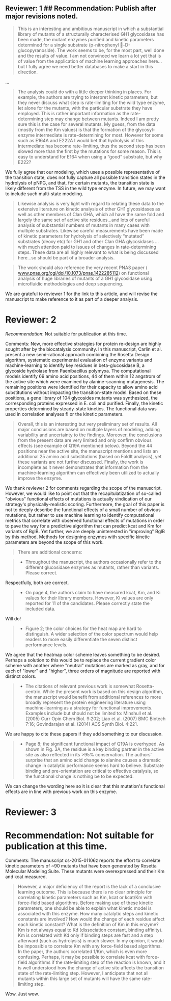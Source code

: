 ## Reviewer: 1 ## Recommendation: Publish after major revisions noted. 

> This is an interesting and ambitious manuscript in which a substantial
> library of mutants of a structurally characterised GH1 glycosidase has
> been made, the mutant enzymes purified and kinetic parameters determined
> for a single substrate (p-nitrophenyl -D-glucopyranoside).  The work
> seems to be, for the most part, well done and the results of value. I am
> not convinced we learn a lot yet that is of value from the application of
> machine learning approaches here…but I fully agree we need better
> databases to make a start in this direction. 

... 

> The analysis could do with a little deeper thinking in places. For
> example, the authors are trying to interpret kinetic parameters, but they
> never discuss what step is rate-limiting for the wild type enzyme, let
> alone for the mutants, with the particular substrate they have employed.
> This is rather important information as the rate-determining step may
> change between mutants. Indeed I am pretty sure this is the case for
> several mutants. My guess, from the data (mostly from the Km values) is
> that the formation of the glycosyl-enzyme intermediate is
> rate-determining for most. However for some such as E164A and E222A
> I would bet that hydrolysis of this intermediate has become
> rate-limiting, thus the second step has been slowed more than the first
> by the mutations for some reason. This is easy to understand for E164
> when using a “good” substrate, but why E222? 

We fully agree that our modeling, which uses a possible representative of
the transition state, does not fully capture all possible transition states
in the hydrolysis of pNPG, and that, for certain mutants, the transition
state is likely different from the TSS in the wild type enzyme. In future,
we may want to include such multi-state modeling. 

> Likewise analysis is very light with regard to relating these data to the
> extensive literature on kinetic analysis of other GH1 glycosidases as
> well as other members of Clan GHA, which all have the same fold and
> largely the same set of active site residues…and lots of careful analysis
> of substantial numbers of mutants in many cases with multiple substrates.
> Likewise careful measurements have been made of kinetic parameters for
> hydrolysis of selectively “mutated” substrates (deoxy etc) for GH1 and
> other Clan GHA glycosidases …with much attention paid to issues of
> changes in rate-determining steps. These data are all highly relevant to
> what is being discussed here…so should be part of a broader analysis. 

> The work should also reference the very recent PNAS paper
> ( www.pnas.org/cgi/doi/10.1073/pnas.1422285112) on functional analysis of
> huge libraries of mutants of a GH1 glycosidase using microfluidic
> methodologies and deep sequencing. 

We are grateful to reviewer 1 for the link to this article, and will revise
the manuscript to make reference to it as part of a deeper analysis. 

# Reviewer: 2 

*Recommendation*: Not suitable for publication at this time. 

Comments: New, more effective strategies for protein re-design are highly
sought after by the biocatalysis community. In this manuscript, Carlin et
al. present a new semi-rational approach combining the Rosetta Design
algorithm, systematic experimental evaluation of enzyme variants and
machine-learning to identify key residues in beta-glucosidase B,
a glycoside hydrolase from Paenibacillus polymyxa. The computational models
identify 69 amino acid positions, 44 of them within 12 angstrom of the
active site which were examined by alanine-scanning mutagenesis. The
remaining positions were identified for their capacity to allow amino acid
substitutions without impacting the transition-state model. Based on these
positions, a gene library of 104 glycosides mutants was synthesized, the
corresponding proteins expressed in E. coli and purified. Finally, the
kinetic properties determined by steady-state kinetics. The functional data
was used in correlation analyses f! or the kinetic parameters. 

> Overall, this is an interesting but very preliminary set of results. All
> major conclusions are based on multiple layers of modeling, adding
> variability and uncertainty to the findings. Moreover, the conclusions from
> the present data are very limited and only confirm obvious effects (see
> example of Q19A mentioned below). Beyond the 44 positions near the active
> site, the manuscript mentions and lists an additional 25 amino acid
> substitutions (based on FoldIt analysis), yet these variants are not
> further discussed. Finally, the work is incomplete as it never demonstrates
> that information from the machine-learning algorithm can effectively been
> utilized to actually improve the enzyme. 

We thank reviewer 2 for comments regarding the scope of the manuscript.
However, we would like to point out that the recapitulatization of
so-called "obvious" functional effects of mutations is actually vindication
of our strategy's physically-realistic scoring. Furthermore, the goal of
this paper is not to deeply describe the functional effects of a small
number of obvious mutations, but rather to use machine learning to identify
computational metrics that correlate with observed functional effects of
mutations in order to pave the way for a predictive algorithm that can
predict kcat and Km for variants of BglB. Yet further, we are deeply
uninterested in "improving" BglB by this method. Methods for designing
enzymes with specific kinetic parameters are beyond the scope of this work. 


> There are additional concerns: 

> - Throughout the manuscript, the authors occasionally refer to the
>  different glucosidase enzymes as mutants, rather than variants. Please
>  correct. 

Respectfully, both are correct. 

> - On page 4, the authors claim to have measured kcat, Km, and Ki values for
>  their library members. However, Ki values are only reported for 11 of the
>  candidates. Please correctly state the included data. 

Will do!

> - Figure 2; the color choices for the heat map are hard to distinguish.
>  A wider selection of the color spectrum would help readers to more easily
>  differentiate the seven distinct performance levels. 

We agree that the heatmap color scheme leaves something to be desired.
Perhaps a solution to this would be to replace the current gradient color
scheme with another where "neutral" mutations are marked as gray, and for
each of "lower" and "higher", three orders of magnitude are reported with
distinct colors. 

> - The citations of relevant previous work is somewhat Rosetta-centric.
>  While the present work is based on this design algorithm, the manuscript
>  would benefit from additional references to more broadly represent the
>  protein engineering literature using machine-learning as a strategy for
>  functional improvements.  Examples include but should not be limited to:
>  Minshull et al. (2005) Curr Opin Chem Biol. 9:202; Liao et al. (2007) BMC
>  Biotech 7:16; Govindarajan et al. (2014) ACS Synth Biol. 4:221. 

We are happy to cite these papers if they add something to our discussion. 

> - Page 8; the significant functional impact of Q19A is overhyped. As shown
>  in Fig. 3A, the residue is a key binding partner in the active site as
>  also reflected in its >95% conservation. The authors’ surprise that an
>  amino acid change to alanine causes a dramatic change in catalytic
>  performance seems hard to believe. Substrate binding and pre-orientation
>  are critical to effective catalysis, so the functional change is nothing
>  be to be expected. 

We can change the wording here so it is clear that this mutation's
functional effects are in line with previous work on this enzyme. 

# Reviewer: 3 
# Recommendation: Not suitable for publication at this time. 

Comments: The manuscript cs-2015-01106z reports the effort to correlate
kinetic parameters of ~90 mutants that have been generated by Rosetta
Molecular Modeling Suite. These mutants were overexpressed and their Km and
kcat measured. 

> However, a major deficiency of the report is the lack of a conclusive
> learning outcome. This is because there is no clear principle for
> correlating kinetic parameters such as Km, kcat or kcat/Km with force-field
> based algorithms. Before making use of these kinetic parameters, one should
> be able to explain what kinetic model is associated with this enzyme. How
> many catalytic steps and kinetic constants are involved? How would the
> change of each residue affect each kinetic constant? What is the definition
> of Km in this enzyme? Km is not always equal to Kd (dissociation constant,
> binding affinity). Km is correlated with Kd only if binding steps are fast
> and a step afterward (such as hydrolysis) is much slower. In my opinion, it
> would be impossible to correlate Km with any force-field based algorithms.
> In the paper, the authors correlated 1/Km, which is even more confusing.
> Perhaps, it may be possible to correlate kcat with force-field algorithms
> if the rate-limiting step of the reaction is known, and it is well
> understood how the change of active site affects the transition state of
> the rate-limiting step. However, I anticipate that not all mutants within
> this large set of mutants will have the same rate-limiting step. 

Wow. Just wow. 

